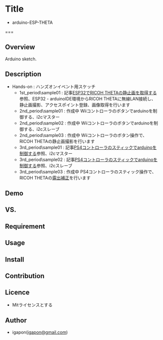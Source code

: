 
# Title

- arduino-ESP-THETA

===

## Overview
Arduino sketch.


## Description

- Hands-on : ハンズオンイベント用スケッチ
  - 1st_period\sample01 : 記事[ESP32でRICOH THETAの静止画を取得する](https://qiita.com/igapon1/items/07b61e2f6b14c9f1828f)参照、ESP32 - arduinoIDE環境からRICOH THETAに無線LAN接続し、静止画撮影、アクセスポイント登録、画像取得を行います
  - 2nd_period\sample01 : 作成中 Wiiコントローラのボタンでarduinoを制御する、i2cマスター
  - 2nd_period\sample02 : 作成中 Wiiコントローラのボタンでarduinoを制御する、i2cスレーブ
  - 2nd_period\sample03 : 作成中 Wiiコントローラのボタン操作で、RICOH THETAの静止画撮影を行います
  - 3rd_period\sample01 : 記事[PS4コントローラのスティックでarduinoを制御する](https://qiita.com/igapon1/items/e28ea499d85fa658c919)参照、i2cマスター
  - 3rd_period\sample02 : 記事[PS4コントローラのスティックでarduinoを制御する](https://qiita.com/igapon1/items/e28ea499d85fa658c919)参照、i2cスレーブ
  - 3rd_period\sample03 : 作成中 PS4コントローラのスティック操作で、RICOH THETAの[露出補正](https://developers.theta360.com/ja/docs/v2.1/api_reference/options/exposure_compensation.html)を行います


## Demo

## VS.

## Requirement

## Usage

## Install

## Contribution

## Licence

- Mitライセンスとする

## Author

- igapon(igapon@gmail.com)
